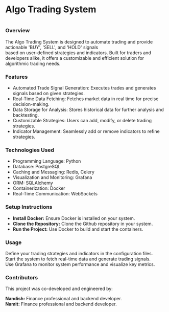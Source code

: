 <h1>Algo Trading System<h1/>
<h3>Overview</h3>
The Algo Trading System is designed to automate trading and provide actionable 'BUY', 'SELL', and 'HOLD' signals <br> based on user-defined strategies and indicators. Built for traders and developers alike, it offers a customizable and efficient solution for algorithmic trading needs.

<h3>Features</h3>
<ul>
<li>Automated Trade Signal Generation: Executes trades and generates signals based on given strategies.</li>
<li>Real-Time Data Fetching: Fetches market data in real time for precise decision-making.</li>
<li>Data Storage for Analysis: Stores historical data for further analysis and backtesting.</li>
<li>Customizable Strategies: Users can add, modify, or delete trading strategies.</li>
<li>Indicator Management: Seamlessly add or remove indicators to refine strategies.</li>
</ul>

<h3>Technologies Used</h3>
<ul>
<li>Programming Language: Python</li>
<li>Database: PostgreSQL</li>
<li>Caching and Messaging: Redis, Celery</li>
<li>Visualization and Monitoring: Grafana</li>
<li>ORM: SQLAlchemy</li>
<li>Containerization: Docker</li>
<li>Real-Time Communication: WebSockets</li>
  </ul>
<h3>Setup Instructions</h3>
<ul>
<li><b>Install Docker:</b> Ensure Docker is installed on your system.<br>
<li><b>Clone the Repository:</b> Clone the Github repository in your system.<br>
<li><b>Run the Project:</b> Use Docker to build and start the containers.<br>
</ul>

<h3>Usage</h3>
Define your trading strategies and indicators in the configuration files.<br>
Start the system to fetch real-time data and generate trading signals.<br>
Use Grafana to monitor system performance and visualize key metrics.
<h3>Contributors</h3>
This project was co-developed and engineered by:


<b>Nandish:</b> Finance professional and backend developer.<br>
<b>Namit:</b> Finance professional and backend developer.
